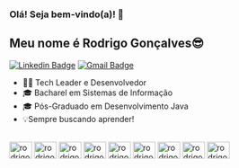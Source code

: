 <h3>Olá! Seja bem-vindo(a)! 🤝</h3>

## Meu nome é Rodrigo Gonçalves😎
[![Linkedin Badge](https://img.shields.io/badge/-LinkedIn-4169E1?style=flat-square&logo=Linkedin&logoColor=white&link=https://www.linkedin.com/in/rodrigo-goncalves-silva/)](https://www.linkedin.com/in/rodrigo-goncalves-silva/)
[![Gmail Badge](https://img.shields.io/badge/-rodrigog.sistemas@gmail.com-4169E1?style=flat-square&logo=Gmail&logoColor=white&link=mailto:rodrigog.sistemas@gmail.com)](mailto:rodrigog.sistemas@gmail.com)

- 👩‍💻 Tech Leader e Desenvolvedor
- 🎓 Bacharel em Sistemas de Informação
- 🎓 Pós-Graduado em Desenvolvimento Java
- 💡Sempre buscando aprender!

<div style="display: inline_block"><br>
  <img align="center" alt="rodrigo-Java" height="30" width="40" src="https://cdn.jsdelivr.net/gh/devicons/devicon@latest/icons/java/java-original.svg">
  <img align="center" alt="rodrigo-Spring" height="30" width="40" src="https://cdn.jsdelivr.net/gh/devicons/devicon@latest/icons/spring/spring-original.svg">
  <img align="center" alt="rodrigo-JavaScript" height="30" width="40" src="https://cdn.jsdelivr.net/gh/devicons/devicon@latest/icons/javascript/javascript-original.svg">
  <img align="center" alt="rodrigo-NodeJS" height="30" width="40" src="https://cdn.jsdelivr.net/gh/devicons/devicon@latest/icons/nodejs/nodejs-original-wordmark.svg">
  <img align="center" alt="rodrigo-Oracle" height="30" width="40" src="https://cdn.jsdelivr.net/gh/devicons/devicon@latest/icons/oracle/oracle-original.svg">
  <img align="center" alt="rodrigo-Git" height="30" width="40" src="https://cdn.jsdelivr.net/gh/devicons/devicon@latest/icons/git/git-original-wordmark.svg">
  <img align="center" alt="rodrigo-Bitbucket" height="30" width="40" src="https://cdn.jsdelivr.net/gh/devicons/devicon@latest/icons/bitbucket/bitbucket-original-wordmark.svg">
  <img align="center" alt="rodrigo-Docker" height="30" width="40" src="https://cdn.jsdelivr.net/gh/devicons/devicon@latest/icons/docker/docker-original-wordmark.svg">
  <img align="center" alt="rodrigo-Linux" height="30" width="40" src="https://cdn.jsdelivr.net/gh/devicons/devicon@latest/icons/linux/linux-original.svg">
</div>


<!-- EXIBIR AS LINGUAGENS MAIS UTILIZADAS
##

<div>
  <a href="https://github.com/rodrigog-sistemas">
    <img height="180em" src="https://github-readme-stats.vercel.app/api/top-langs/?username=rodrigog-sistemas&&layout=compact&langs_count=16&theme=dracula"/>    
</div>

<div align="left">
  <img width="41%" height="195px" src="https://github-readme-stats.vercel.app/api/top-langs/?username=rodrigog-sistemas&layout=compact&hide_border=true&title_color=8f00ff&text_color=ffffff&bg_color=0d1117" />  
</div>

##
--> 

